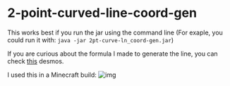 # 2-point-curved-line-coord-gen
This works best if you run the jar using the command line (For exaple, you could run it with: ```java -jar 2pt-curve-ln_coord-gen.jar```)

If you are curious about the formula I made to generate the line, you can check [this](https://www.desmos.com/calculator/ncmggfxvbm) desmos.

I used this in a Minecraft build:
![img](https://github.com/Eevee-17/2-point-curved-line-coord-gen/assets/99231914/5aa3123c-eaca-47fc-afae-c27b456502f7)
